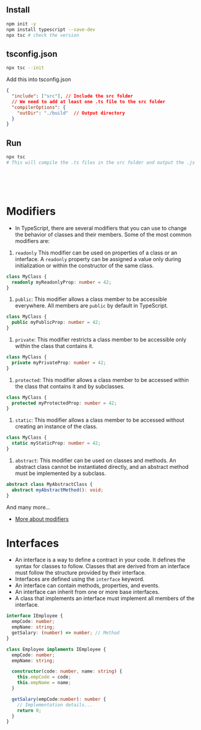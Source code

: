 ## Install 
```bash
npm init -y
npm install typescript --save-dev
npx tsc # check the version
```

## tsconfig.json
```bash
npx tsc --init
```
Add this into tsconfig.json
```json
{
  "include": ["src"], // Include the src folder
  // We need to add at least one .ts file to the src folder
  "compilerOptions": {
    "outDir": "./build"  // Output directory
  }
}
```

## Run
```bash
npx tsc
# This will compile the .ts files in the src folder and output the .js files in the build folder
```


<br><br><br>

# Modifiers
- In TypeScript, there are several modifiers that you can use to change the behavior of classes and their members.
Some of the most common modifiers are:
  

1. `readonly` This modifier can be used on properties of a class or an interface. A `readonly` property can be assigned a value only during initialization or within the constructor of the same class.
```typescript
class MyClass {
  readonly myReadonlyProp: number = 42;
}
```
1. `public`: This modifier allows a class member to be accessible everywhere. All members are `public` by default in TypeScript.
```typescript
class MyClass {
  public myPublicProp: number = 42;
}
```
1. `private`: This modifier restricts a class member to be accessible only within the class that contains it.
```typescript
class MyClass {
  private myPrivateProp: number = 42;
}
```
1. `protected`: This modifier allows a class member to be accessed within the class that contains it and by subclasses.
```typescript
class MyClass {
  protected myProtectedProp: number = 42;
}
```
1. `static`: This modifier allows a class member to be accessed without creating an instance of the class.
```typescript
class MyClass {
  static myStaticProp: number = 42;
}
```
1. `abstract`: This modifier can be used on classes and methods. An abstract class cannot be instantiated directly, and an abstract method must be implemented by a subclass.
```typescript
abstract class MyAbstractClass {
  abstract myAbstractMethod(): void;
}
```

And many more... 
- [More about modifiers](https://www.typescriptlang.org/docs/handbook/classes.html#modifiers)



# Interfaces
- An interface is a way to define a contract in your code. It defines the syntax for classes to follow. Classes that are derived from an interface must follow the structure provided by their interface.
- Interfaces are defined using the `interface` keyword.
- An interface can contain methods, properties, and events.
- An interface can inherit from one or more base interfaces.
- A class that implements an interface must implement all members of the interface.

```typescript
interface IEmployee {
  empCode: number;
  empName: string;
  getSalary: (number) => number; // Method
}

class Employee implements IEmployee {
  empCode: number;
  empName: string;

  constructor(code: number, name: string) {
    this.empCode = code;
    this.empName = name;
  }

  getSalary(empCode:number): number {
    // Implementation details...
    return 0;
  }
}
```